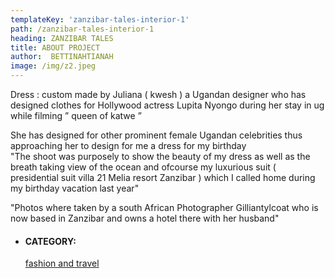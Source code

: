 ```yaml
---
templateKey: 'zanzibar-tales-interior-1'
path: /zanzibar-tales-interior-1
heading: ZANZIBAR TALES
title: ABOUT PROJECT
author:  BETTINAHTIANAH
image: /img/z2.jpeg
---
```


<div class="album-description margin-top-20">
    <div class="al-desc-inner">
        <p>
            Dress : custom made by Juliana ( kwesh ) a Ugandan designer who has designed clothes for Hollywood actress Lupita Nyongo during her stay in ug while filming ” queen of katwe ”
        </p>
        <p>
            She has designed for other prominent female Ugandan celebrities thus approaching her to design for me a dress for my birthday
            <br>
            "The shoot was purposely to show the beauty of my dress as well as the breath taking view of the ocean and ofcourse my luxurious suit ( presidential suit villa 21  Melia resort Zanzibar ) which I called home during my birthday vacation last year"
        </p>
        <p>
        "Photos where taken by a south African Photographer Gilliantylcoat who is now based in Zanzibar and owns a hotel there with her husband"
        </p>
    </div>
    <div class="portfolio-atr margin-top-30">
        <ul class="list-unstyled">
            <li>
                <h4 class="head">CATEGORY:</h4>
                <span class="info">
                    <a href="#">fashion and travel</a>
                </span>
            </li>
        </ul>
    </div>
</div>